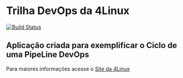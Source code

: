 # Trilha DevOps da 4Linux

<!-- Altere a Flag abaixo com sua URL do Travis -->
[![Build Status](https://travis-ci.org/cfeitosa/DevOpsLab-HelloWorld.svg?branch=master)](https://travis-ci.org/cfeitosa/DevOpsLab-HelloWorld)

## Aplicação criada para exemplificar o Ciclo de uma PipeLine DevOps


Para maiores informações acesse o [Site da 4Linux](https://www.4linux.com.br/cursos/devops)
